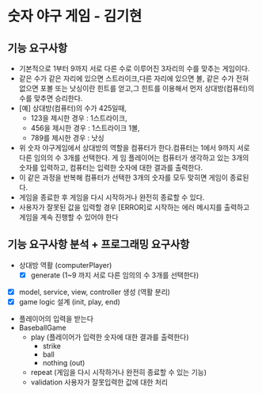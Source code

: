 # 숫자 야구 게임 - 김기현

## 기능 요구사항
- 기본적으로 1부터 9까지 서로 다른 수로 이루어진 3자리의 수를 맞추는 게임이다.
- 같은 수가 같은 자리에 있으면 스트라이크,다른 자리에 있으면 볼, 같은 수가 전혀 없으면 포볼 또는 낫싱이란 힌트를
얻고,그 힌트를 이용해서 먼저 상대방(컴퓨터)의수를 맞추면 승리한다.
- [예] 상대방(컴퓨터)의 수가 425일때,
  - 123을 제시한 경우 : 1스트라이크,
  - 456을 제시한 경우 : 1스트라이크 1볼,
  - 789를 제시한 경우 : 낫싱
- 위 숫자 야구게임에서 상대방의 역할을 컴퓨터가 한다.컴퓨터는 1에서 9까지 서로 다른 임의의 수 3개를 선택한다. 게
임 플레이어는 컴퓨터가 생각하고 있는 3개의 숫자를 입력하고, 컴퓨터는 입력한 숫자에 대한 결과를 출력한다.
- 이 같은 과정을 반복해 컴퓨터가 선택한 3개의 숫자를 모두 맞히면 게임이 종료된다.
- 게임을 종료한 후 게임을 다시 시작하거나 완전히 종료할 수 있다.
- 사용자가 잘못된 값을 입력할 경우 [ERROR]로 시작하는 에러 메시지를 출력하고 게임을 계속 진행할 수 있어야 한다

## 기능 요구사항 분석 + 프로그래밍 요구사항
- 상대방 역활 (computerPlayer)
  - [x] generate (1~9 까지 서로 다른 임의의 수 3개를 선택한다)
- [x] model, service, view, controller 생성 (역활 분리)
- [x] game logic 설계 (init, play, end)
- 플레이어의 입력을 받는다
- BaseballGame
  - play (플레이어가 입력한 숫자에 대한 결과를 출력한다)
    - strike
    - ball
    - nothing (out)
  - repeat (게임을 다시 시작하거나 완전히 종료할 수 있는 기능)
  - validation 사용자가 잘못입력한 값에 대한 처리

    